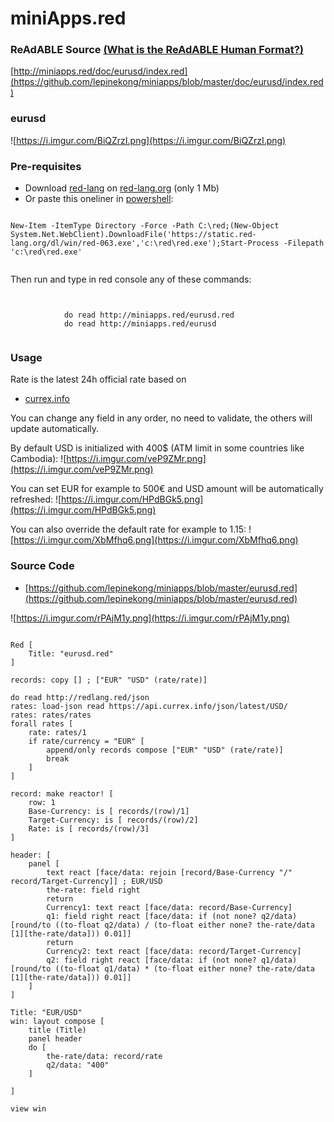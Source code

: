 
# miniApps.red


### ReAdABLE Source [(What is the ReAdABLE Human Format?)](http://readablehumanformat.com)

[http://miniapps.red/doc/eurusd/index.red](https://github.com/lepinekong/miniapps/blob/master/doc/eurusd/index.red)


### eurusd

![https://i.imgur.com/BiQZrzI.png](https://i.imgur.com/BiQZrzI.png)
                    

### Pre-requisites


- Download [red-lang](https://www.red-lang.org/p/download.html) on [red-lang.org](https://www.red-lang.org) (only 1 Mb)
- Or paste this oneliner in [powershell](http://www.powertheshell.com/topic/learnpowershell/firststeps/console/):




```

New-Item -ItemType Directory -Force -Path C:\red;(New-Object System.Net.WebClient).DownloadFile('https://static.red-lang.org/dl/win/red-063.exe','c:\red\red.exe');Start-Process -Filepath 'c:\red\red.exe'            
        
```


Then run and type in red console any of these commands: 


```


            do read http://miniapps.red/eurusd.red
            do read http://miniapps.red/eurusd           
        
```



### Usage


Rate is the latest 24h official rate based on

- [currex.info](https://currex.info/)
                        

You can change any field in any order, no need to validate, the others will update automatically.

By default USD is initialized with 400$ (ATM limit in some countries like Cambodia):
![https://i.imgur.com/veP9ZMr.png](https://i.imgur.com/veP9ZMr.png)
                    
You can set EUR for example to 500€ and USD amount will be automatically refreshed:
![https://i.imgur.com/HPdBGk5.png](https://i.imgur.com/HPdBGk5.png)
                    
You can also override the default rate for example to 1.15:
![https://i.imgur.com/XbMfhq6.png](https://i.imgur.com/XbMfhq6.png)
                    

### Source Code

- [https://github.com/lepinekong/miniapps/blob/master/eurusd.red](https://github.com/lepinekong/miniapps/blob/master/eurusd.red)
                        
![https://i.imgur.com/rPAjM1y.png](https://i.imgur.com/rPAjM1y.png)
                    


```

Red [
    Title: "eurusd.red"
]

records: copy [] ; ["EUR" "USD" (rate/rate)] 

do read http://redlang.red/json
rates: load-json read https://api.currex.info/json/latest/USD/
rates: rates/rates
forall rates [
    rate: rates/1
    if rate/currency = "EUR" [
        append/only records compose ["EUR" "USD" (rate/rate)] 
        break
    ]
]

record: make reactor! [
    row: 1
    Base-Currency: is [ records/(row)/1]
    Target-Currency: is [ records/(row)/2]
    Rate: is [ records/(row)/3]
]

header: [
    panel [
        text react [face/data: rejoin [record/Base-Currency "/" record/Target-Currency]] ; EUR/USD
        the-rate: field right 
        return
        Currency1: text react [face/data: record/Base-Currency]
        q1: field right react [face/data: if (not none? q2/data) [round/to ((to-float q2/data) / (to-float either none? the-rate/data [1][the-rate/data])) 0.01]]
        return
        Currency2: text react [face/data: record/Target-Currency]
        q2: field right react [face/data: if (not none? q1/data) [round/to ((to-float q1/data) * (to-float either none? the-rate/data [1][the-rate/data])) 0.01]]
    ]
]

Title: "EUR/USD"
win: layout compose [
    title (Title)
    panel header 
    do [
        the-rate/data: record/rate
        q2/data: "400"
    ]
    
]

view win
            
        
```


